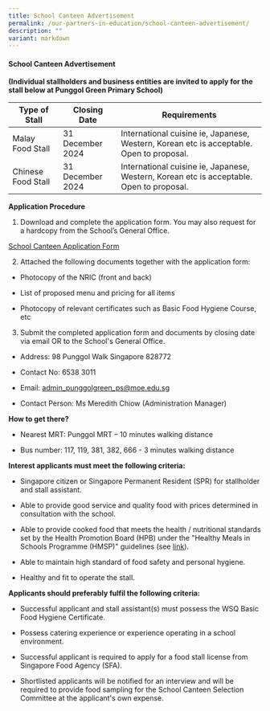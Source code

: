 ```yaml
---
title: School Canteen Advertisement
permalink: /our-partners-in-education/school-canteen-advertisement/
description: ""
variant: markdown
---
```

#### School Canteen Advertisement

<b>(Individual stallholders and business entities are invited to apply for the stall below at Punggol Green Primary School) </b>

| Type of Stall  | Closing Date | Requirements |
| -------- | -------- | -------- |
| Malay Food Stall    | 31 December 2024    | International cuisine ie, Japanese, Western, Korean etc is acceptable. Open to proposal.&nbsp;     |
| Chinese Food Stall    | 31 December 2024    | International cuisine ie, Japanese, Western, Korean etc is acceptable. Open to proposal.&nbsp;     |




**Application Procedure**

1. Download and complete the application form. You may also request for a hardcopy from the School’s General Office.

[School Canteen Application Form](/files/Partners%20in%20Education/school%20canteen%20application%20form.pdf)


2. Attached the following documents together with the application form:

* Photocopy of the NRIC (front and back)

* List of proposed menu and pricing for all items

* Photocopy of relevant certificates such as Basic Food Hygiene Course, etc

3. Submit the completed application form and documents by closing date via email OR to the School's General Office.

* Address: 98 Punggol Walk Singapore 828772

* Contact No: 6538 3011

* Email: admin_punggolgreen_ps@moe.edu.sg

* Contact Person: Ms Meredith Chiow (Administration Manager)

**How to get there?**

* Nearest MRT: Punggol MRT – 10 minutes walking distance

* Bus number: 117, 119, 381, 382, 666 - 3 minutes walking distance

**Interest applicants must meet the following criteria:**

* Singapore citizen or Singapore Permanent Resident (SPR) for stallholder and stall assistant.

* Able to provide good service and quality food with prices determined in consultation with the school.

* Able to provide cooked food that meets the health / nutritional standards set by the Health Promotion Board (HPB) under the "Healthy Meals in Schools Programme (HMSP)" guidelines (see [link](https://www.hpb.gov.sg/schools/school-programmes/healthy-meals-in-schools-programme)).

* Able to maintain high standard of food safety and personal hygiene.

* Healthy and fit to operate the stall.

**Applicants should preferably fulfil the following criteria:**

* Successful applicant and stall assistant(s) must possess the WSQ Basic Food Hygiene Certificate.

* Possess catering experience or experience operating in a school environment.

* Successful applicant is required to apply for a food stall license from Singapore Food Agency (SFA).

* Shortlisted applicants will be notified for an interview and will be required to provide food sampling for the School Canteen Selection Committee at the applicant's own expense.